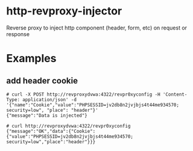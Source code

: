 # http-revproxy-injector
Reverse proxy to inject http component (header, form, etc) on request or response

# Examples

## add header cookie

```
# curl -X POST http://revproxydvwa:4322/revpr0xyconfig -H 'Content-Type: application/json' -d '{"name":"Cookie","value":"PHPSESSID=jv2db8n2jvjbjs4t44me934570; security=low", "place": "header"}'
{"message":"Data is injected"}

# curl http://revproxydvwa:4322/revpr0xyconfig
{"message":"OK","data":{"Cookie":{"value":"PHPSESSID=jv2db8n2jvjbjs4t44me934570; security=low","place":"header"}}}
```